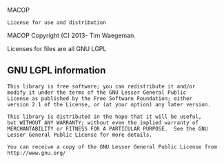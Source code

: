   MACOP
  ~~~~~
  License for use and distribution
  ~~~~~~~~~~~~~~~~~~~~~~~~~~~~~~~~

  MACOP Copyright (C) 2013- Tim Waegeman.

  Licenses for files are all GNU LGPL

  GNU LGPL information
  --------------------

    This library is free software; you can redistribute it and/or
    modify it under the terms of the GNU Lesser General Public
    License as published by the Free Software Foundation; either
    version 2.1 of the License, or (at your option) any later version.

    This library is distributed in the hope that it will be useful,
    but WITHOUT ANY WARRANTY; without even the implied warranty of
    MERCHANTABILITY or FITNESS FOR A PARTICULAR PURPOSE.  See the GNU
    Lesser General Public License for more details.

    You can receive a copy of the GNU Lesser General Public License from 
    http://www.gnu.org/
